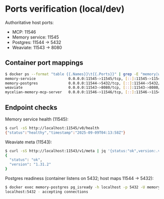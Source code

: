 # Ports verification (local/dev)

Authoritative host ports:

- MCP: 11546
- Memory service: 11545
- Postgres: 11544 -> 5432
- Weaviate: 11543 -> 8080

## Container port mappings

```bash
$ docker ps --format "table {{.Names}}\t{{.Ports}}" | grep -E "memory|weaviate|postgres|mcp"
memory-service               0.0.0.0:11545->11545/tcp, [::]:11545->11545/tcp
memory-postgres              0.0.0.0:11544->5432/tcp, [::]:11544->5432/tcp
weaviate                     0.0.0.0:11543->8080/tcp, [::]:11543->8080/tcp
mycelian-memory-mcp-server   0.0.0.0:11546->11546/tcp, [::]:11546->11546/tcp
```

## Endpoint checks

Memory service health (11545):

```bash
$ curl -sS http://localhost:11545/v0/health
{"status":"healthy","timestamp":"2025-09-09T04:13:58Z"}
```

Weaviate meta (11543):

```bash
$ curl -sS http://localhost:11543/v1/meta | jq '{status:"ok",version:.version}'
{
  "status": "ok",
  "version": "1.31.2"
}
```

Postgres readiness (container listens on 5432; host maps 11544 -> 5432):

```bash
$ docker exec memory-postgres pg_isready -h localhost -p 5432 -U memory -d memory
localhost:5432 - accepting connections
```
